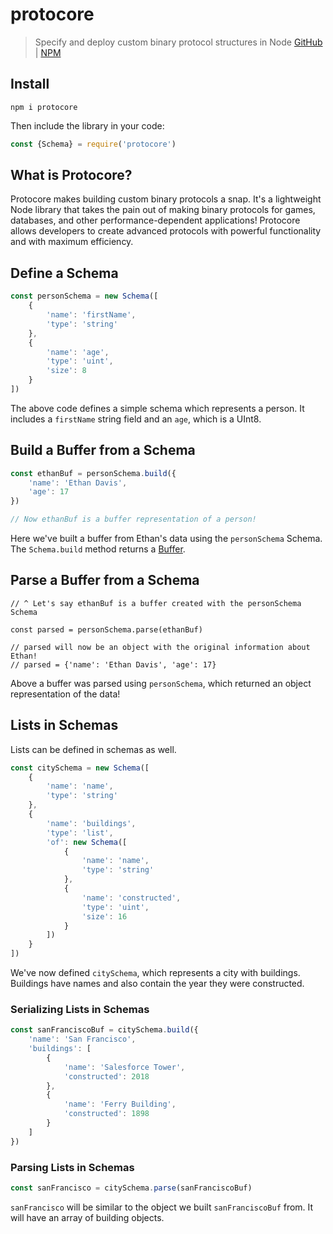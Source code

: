 # protocore
> Specify and deploy custom binary protocol structures in Node
[GitHub](https://github.com/ethanent/protocore) | [NPM](https://www.npmjs.com/package/protocore)

## Install

```
npm i protocore
```

Then include the library in your code:

```js
const {Schema} = require('protocore')
```

## What is Protocore?

Protocore makes building custom binary protocols a snap.
It's a lightweight Node library that takes the pain out of making binary protocols for games, databases, and other performance-dependent applications!
Protocore allows developers to create advanced protocols with powerful functionality and with maximum efficiency.

## Define a Schema

```js
const personSchema = new Schema([
	{
		'name': 'firstName',
		'type': 'string'
	},
	{
		'name': 'age',
		'type': 'uint',
		'size': 8
	}
])
```

The above code defines a simple schema which represents a person.
It includes a `firstName` string field and an `age`, which is a UInt8.

## Build a Buffer from a Schema

```js
const ethanBuf = personSchema.build({
	'name': 'Ethan Davis',
	'age': 17
})

// Now ethanBuf is a buffer representation of a person!
```

Here we've built a buffer from Ethan's data using the `personSchema` Schema. The `Schema.build` method returns a [Buffer](https://nodejs.org/api/buffer.html).

## Parse a Buffer from a Schema

```
// ^ Let's say ethanBuf is a buffer created with the personSchema Schema

const parsed = personSchema.parse(ethanBuf)

// parsed will now be an object with the original information about Ethan!
// parsed = {'name': 'Ethan Davis', 'age': 17}
```

Above a buffer was parsed using `personSchema`, which returned an object representation of the data!

## Lists in Schemas

Lists can be defined in schemas as well.

```js
const citySchema = new Schema([
	{
		'name': 'name',
		'type': 'string'
	},
	{
		'name': 'buildings',
		'type': 'list',
		'of': new Schema([
			{
				'name': 'name',
				'type': 'string'
			},
			{
				'name': 'constructed',
				'type': 'uint',
				'size': 16
			}
		])
	}
])
```

We've now defined `citySchema`, which represents a city with buildings. Buildings have names and also contain the year they were constructed.

### Serializing Lists in Schemas

```js
const sanFranciscoBuf = citySchema.build({
	'name': 'San Francisco',
	'buildings': [
		{
			'name': 'Salesforce Tower',
			'constructed': 2018
		},
		{
			'name': 'Ferry Building',
			'constructed': 1898
		}
	]
})
```

### Parsing Lists in Schemas

```js
const sanFrancisco = citySchema.parse(sanFranciscoBuf)
```

`sanFrancisco` will be similar to the object we built `sanFranciscoBuf` from. It will have an array of building objects.